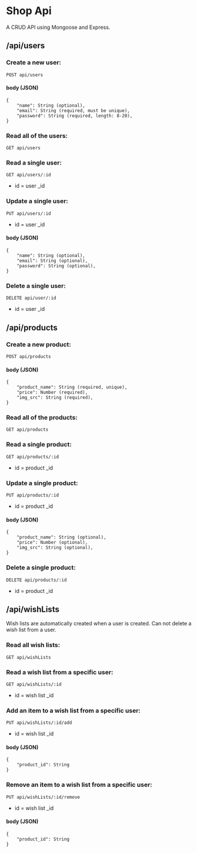 # Shop Api
A CRUD API using Mongoose and Express. 
## /api/users
### Create a new user: 
`POST api/users`
#### body (JSON)
```
{
    "name": String (optional),
    "email": String (required, must be unique),
    "password": String (required, length: 8-20),
}
```
### Read all of the users: 
`GET api/users`
### Read a single user: 
`GET api/users/:id` 
- id = user _id
### Update a single user: 
`PUT api/users/:id`
- id = user _id
#### body (JSON)
```
{
    "name": String (optional),
    "email": String (optional),
    "password": String (optional),
}
```
### Delete a single user: 
`DELETE api/user/:id`
- id = user _id
## /api/products
### Create a new product: 
`POST api/products`
#### body (JSON)
```
{
    "product_name": String (required, unique),
    "price": Number (required),
    "img_src": String (required),
}
```
### Read all of the products: 
`GET api/products`
### Read a single product: 
`GET api/products/:id`
- id = product _id
### Update a single product: 
`PUT api/products/:id`
- id = product _id
#### body (JSON)
```
{
    "product_name": String (optional),
    "price": Number (optional),
    "img_src": String (optional),
}
```
### Delete a single product: 
`DELETE api/products/:id`
- id = product _id
## /api/wishLists
Wish lists are automatically created when a user is created. Can not delete a wish list from a user.
### Read all wish lists: 
`GET api/wishLists`
### Read a wish list from a specific user: 
`GET api/wishLists/:id`
- id = wish list _id
### Add an item to a wish list from a specific user: 
`PUT api/wishLists/:id/add`
- id = wish list _id
#### body (JSON)
```
{
    "product_id": String 
}
```

### Remove an item to a wish list from a specific user: 
`PUT api/wishLists/:id/remove`
- id = wish list _id
#### body (JSON)
```
{
    "product_id": String 
}
``````